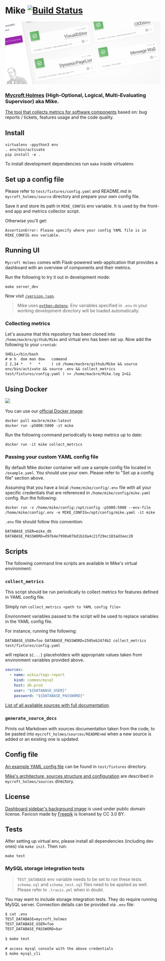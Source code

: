 # Mike [![Build Status](https://travis-ci.org/Wikia/Mike.svg?branch=master)](https://travis-ci.org/Wikia/Mike)

![](https://github.com/Wikia/Mike/raw/master/docs/Mike_dashboard.png)

### [Mycroft Holmes](https://en.wikipedia.org/wiki/The_Moon_Is_a_Harsh_Mistress#Characters) (High-Optional, Logical, Multi-Evaluating Supervisor) aka Mike.

[The tool that collects metrics for software components](https://medium.com/legacy-systems-diary/our-story-about-sustaining-engineering-team-7e83652b8873) based on: bug reports / tickets, features usage and the code quality.

## Install

```
virtualenv -ppython3 env
. env/bin/activate
pip install -e .
```


To install development dependencies run `make` inside virtualenv.

## Set up a config file

Please refer to `test/fixtures/config.yaml` and README.md in `mycroft_holmes/source` directory and prepare your own config file.

Save it and store its path in `MIKE_CONFIG` env variable. It is used by the front-end app and metrics collector script.

Otherwise you'll get:

```
AssertionError: Please specify where your config YAML file is in MIKE_CONFIG env variable.
```

## Running UI

`Mycroft Holmes` comes with Flask-powered web-application that provides a dashboard with an overview of components and their metrics.

Run the following to try it out in development mode:

```
make server_dev
```

Now visit [`/version.json`](http://127.0.0.1:5000/version.json).

> Mike uses [`python-dotenv`](https://pypi.org/project/python-dotenv/). Env variables specified in `.env` in your working
development directory will be loaded automatically.

### Collecting metrics

Let's assume that this repository has been cloned into ` /home/macbre/github/Mike` and virtual env has been set up.
Now add the following to your `crontab`:

```
SHELL=/bin/bash
# m h  dom mon dow   command
2 2,14 *   *   *     ( cd /home/macbre/github/Mike && source env/bin/activate && source .env && collect_metrics test/fixtures/config.yaml ) >> /home/macbre/Mike.log 2>&1
```

## Using Docker

[![](https://images.microbadger.com/badges/image/macbre/mike.svg)](https://hub.docker.com/r/macbre/mike)


You can use our [official Docker image](https://hub.docker.com/r/macbre/mike):

```
docker pull macbre/mike:latest
docker run -p5000:5000 -it mike
```

Run the following command periodically to keep metrics up to date:

```
docker run -it mike collect_metrics
```

### Passing your custom YAML config file

By default Mike docker container will use a sample config file located in `/example.yaml`. You should use your own.
Please refer to "Set up a config file" section above.

Assuming that you have a local `/home/mike/config/.env` file with all your specific credentials that are referenced in `/home/mike/config/mike.yaml`
config. Run the following:

```
docker run -v /home/mike/config:/opt/config -p5000:5000 --env-file /home/mike/config/.env -e MIKE_CONFIG=/opt/config/mike.yaml -it mike
```

`.env` file should follow this convention:

```
DATABASE_USER=mike_db
DATABASE_PASSWORD=d97b4e7998a07bd1b2da4c21f29ec183ad3eec20
```

## Scripts

The following command line scripts are available in Mike's virtual environment:

### `collect_metrics`

This script should be run periodically to collect metrics for features defined in YAML config file.

Simply run `collect_metrics <path to YAML config file>`

Environment variables passed to the script will be used to replace variables in the YAML config file.

For instance, running the following:

```
DATABASE_USER=foo DATABASE_PASSWORD=2505eb2474b2 collect_metrics test/fixtures/config.yaml
```

will replace `${...}` placeholders with appropriate values taken from environment variables provided above.

```yaml
sources:
  - name: wikia/tags-report
    kind: common/mysql
    host: db.prod
    user: "${DATABASE_USER}"
    password: "${DATABASE_PASSWORD}"
```

[List of all available sources with full documentation](https://github.com/Wikia/Mike/tree/master/mycroft_holmes/sources#sources).

### `generate_source_docs`

Prints out Markdown with sources documentation taken from the code, to be pasted into `mycroft_holmes/sources/README>md`
when a new source is added or an existing one is updated.

## Config file

[An example YAML config file](https://github.com/Wikia/Mike/blob/master/test/fixtures/config.yaml) can be found in `test/fixtures` directory.

[Mike's architecture, sources structure and configuration](https://github.com/Wikia/Mike/tree/master/mycroft_holmes/sources#sources) are described in `mycroft_holmes/sources` directory.

## License

[Dashboard sidebar's background image](https://commons.wikimedia.org/wiki/File:Gree-02.jpg) is used under public domain license. Favicon made by [Freepik](https://www.flaticon.com/authors/freepik) is licensed by CC 3.0 BY.

## Tests

After setting up virtual env, please install all dependencies (including dev ones) via `make init`. Then run:

```
make test
```

### MySQL storage integration tests

> `TEST_DATABASE` env variable needs to be set to run these tests. `schema.sql` and `schema_test.sql` files need to be applied as well. Please refer to `.travis.yml` when in doubt.

You may want to include storage integration tests. They do require running MySQL server.
Connection details can be provided via `.env` file:

```
$ cat .env
TEST_DATABASE=mycroft_holmes
TEST_DATABASE_USER=foo
TEST_DATABASE_PASSWORD=bar

$ make test

# access mysql console with the above credentials
$ make mysql_cli
```
